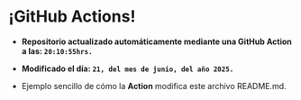 # ¡GitHub Actions!
* **Repositorio actualizado automáticamente mediante una GitHub Action a las: `20:10:55hrs.`**
* **Modificado el día: `21, del mes de junio, del año 2025.`**

* Ejemplo sencillo de cómo la **Action** modifica este archivo README.md.
